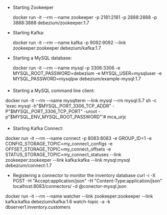 - Starting Zookeeper

	docker run -it --rm --name zookeeper -p 2181:2181 -p 2888:2888 -p 3888:3888 debezium/zookeeper:1.7

- Starting Kafka:

	docker run -it --rm --name kafka -p 9092:9092 --link zookeeper:zookeeper debezium/kafka:1.7

- Starting a MySQL database:

	docker run -it --rm --name mysql -p 3306:3306 -e MYSQL_ROOT_PASSWORD=debezium -e MYSQL_USER=mysqluser -e MYSQL_PASSWORD=mysqlpw debezium/example-mysql:1.7


####
- Starting a MySQL command line client:

docker run -it --rm --name mysqlterm --link mysql --rm mysql:5.7 sh -c 'exec mysql -h"$MYSQL_PORT_3306_TCP_ADDR" -P"$MYSQL_PORT_3306_TCP_PORT" -uroot -p"$MYSQL_ENV_MYSQL_ROOT_PASSWORD"'# mca_urjc
####


- Starting Kafka Connect:

docker run -it --rm --name connect -p 8083:8083 -e GROUP_ID=1 -e CONFIG_STORAGE_TOPIC=my_connect_configs -e OFFSET_STORAGE_TOPIC=my_connect_offsets -e STATUS_STORAGE_TOPIC=my_connect_statuses --link zookeeper:zookeeper --link kafka:kafka --link mysql:mysql debezium/connect:1.7

- Registering a connector to monitor the inventory database
  curl -i -X POST -H "Accept:application/json" -H "Content-Type:application/json" localhost:8083/connectors/ -d @conector-mysql.json


docker run -it --rm --name watcher --link zookeeper:zookeeper --link kafka:kafka debezium/kafka:1.6 watch-topic -a -k dbserver1.inventory.customers
